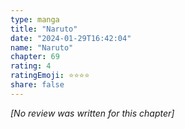 ```yaml
---
type: manga
title: "Naruto"
date: "2024-01-29T16:42:04"
name: "Naruto"
chapter: 69
rating: 4
ratingEmoji: ⭐️⭐️⭐️⭐️
share: false
---
```


*[No review was written for this chapter]*
